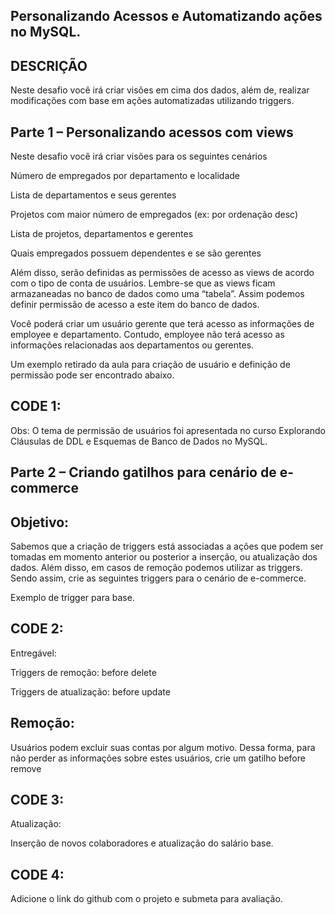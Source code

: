 ## Personalizando Acessos e Automatizando ações no MySQL.

## DESCRIÇÃO
Neste desafio você irá criar visões em cima dos dados, além de, realizar modificações com base em ações automatizadas utilizando triggers.

## Parte 1 – Personalizando acessos com views 

Neste desafio você irá criar visões para os seguintes cenários 

Número de empregados por departamento e localidade 

Lista de departamentos e seus gerentes 

Projetos com maior número de empregados (ex: por ordenação desc) 

Lista de projetos, departamentos e gerentes 

Quais empregados possuem dependentes e se são gerentes 

Além disso, serão definidas as permissões de acesso as views de acordo com o tipo de conta de usuários. Lembre-se que as views ficam armazaneadas no banco de dados como uma “tabela”. Assim podemos definir permissão de acesso a este item do banco de dados.  

Você poderá criar um usuário gerente que terá acesso as informações de employee e departamento. Contudo, employee não terá acesso as informações relacionadas aos departamentos ou gerentes. 

Um exemplo retirado da aula para criação de usuário e definição de permissão pode ser encontrado abaixo. 

## CODE 1:

Obs: O tema de permissão de usuários foi apresentada no curso Explorando Cláusulas de DDL e Esquemas de Banco de Dados no MySQL. 

  
## Parte 2 – Criando gatilhos para cenário de e-commerce 

## Objetivo: 

Sabemos que a criação de triggers está associadas a ações que podem ser tomadas em momento anterior ou posterior a inserção, ou atualização dos dados. Além disso, em casos de remoção podemos utilizar as triggers. Sendo assim, crie as seguintes triggers para o cenário de e-commerce. 

 
Exemplo de trigger para base.

## CODE 2:

Entregável: 

Triggers de remoção: before delete 

Triggers de atualização: before update 

 
## Remoção:  

Usuários podem excluir suas contas por algum motivo. Dessa forma, para não perder as informações sobre estes usuários, crie um gatilho before remove 

## CODE 3:

Atualização:  

Inserção de novos colaboradores e atualização do salário base. 

## CODE 4:

Adicione o link do github com o projeto e submeta para avaliação. 

